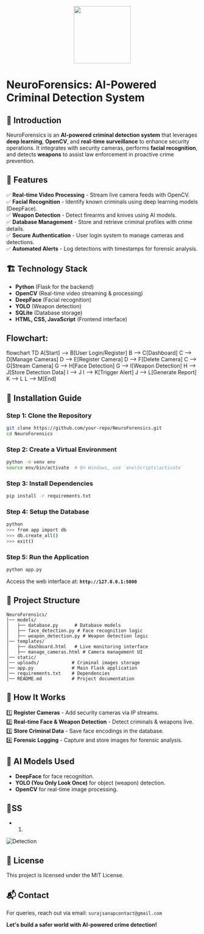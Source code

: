 

<p align="center">
  <img src="https://github.com/user-attachments/assets/668cc846-e49d-456d-a3b5-90871ad4f7ef" width="150">
</p>



# NeuroForensics: AI-Powered Criminal Detection System

## 📌 Introduction
NeuroForensics is an **AI-powered criminal detection system** that leverages **deep learning**, **OpenCV**, and **real-time surveillance** to enhance security operations. It integrates with security cameras, performs **facial recognition**, and detects **weapons** to assist law enforcement in proactive crime prevention.


## 🚀 Features
✅ **Real-time Video Processing** - Stream live camera feeds with OpenCV.  
✅ **Facial Recognition** - Identify known criminals using deep learning models (DeepFace).  
✅ **Weapon Detection** - Detect firearms and knives using AI models.  
✅ **Database Management** - Store and retrieve criminal profiles with crime details.  
✅ **Secure Authentication** - User login system to manage cameras and detections.  
✅ **Automated Alerts** - Log detections with timestamps for forensic analysis.  

## 🏗️ Technology Stack
- **Python** (Flask for the backend)
- **OpenCV** (Real-time video streaming & processing)
- **DeepFace** (Facial recognition)
- **YOLO** (Weapon detection)
- **SQLite** (Database storage)
- **HTML, CSS, JavaScript** (Frontend interface)

## Flowchart:

flowchart TD
                A[Start] --> B[User Login/Register]
                B --> C[Dashboard]
                C --> D[Manage Cameras]
                D --> E[Register Camera]
                D --> F[Delete Camera]
                C --> G[Stream Camera]
                G --> H[Face Detection]
                G --> I[Weapon Detection]
                H --> J[Store Detection Data]
                I --> J
                I --> K[Trigger Alert]
                J --> L[Generate Report]
                K --> L
                L --> M[End]

## 🔧 Installation Guide
### **Step 1: Clone the Repository**
```bash
git clone https://github.com/your-repo/NeuroForensics.git
cd NeuroForensics
```

### **Step 2: Create a Virtual Environment**
```bash
python -m venv env
source env/bin/activate  # On Windows, use `env\Scripts\activate`
```

### **Step 3: Install Dependencies**
```bash
pip install -r requirements.txt
```

### **Step 4: Setup the Database**
```bash
python
>>> from app import db
>>> db.create_all()
>>> exit()
```

### **Step 5: Run the Application**
```bash
python app.py
```
Access the web interface at: **`http://127.0.0.1:5000`**

## 📂 Project Structure
```
NeuroForensics/
│── models/
│   ├── database.py      # Database models
│   ├── face_detection.py # Face recognition logic
│   ├── weapon_detection.py # Weapon detection logic
│── templates/
│   ├── dashboard.html   # Live monitoring interface
│   ├── manage_cameras.html # Camera management UI
│── static/
│── uploads/            # Criminal images storage
│── app.py              # Main Flask application
│── requirements.txt    # Dependencies
│── README.md           # Project documentation
```

## 🎯 How It Works
1️⃣ **Register Cameras** - Add security cameras via IP streams.  
2️⃣ **Real-time Face & Weapon Detection** - Detect criminals & weapons live.  
3️⃣ **Store Criminal Data** - Save face encodings in the database.  
4️⃣ **Forensic Logging** - Capture and store images for forensic analysis.  

## 🤖 AI Models Used
- **DeepFace** for face recognition.
- **YOLO (You Only Look Once)** for object (weapon) detection.
- **OpenCV** for real-time image processing.

## 🎦SS
- 1.
![Detection](https://github.com/user-attachments/assets/d6e1100b-44da-46da-afaf-bb156e7423b8)

## 📜 License
This project is licensed under the MIT License.


## 📬 Contact
For queries, reach out via email: `surajsanapcontact@gmail.com`

**Let's build a safer world with AI-powered crime detection!**


